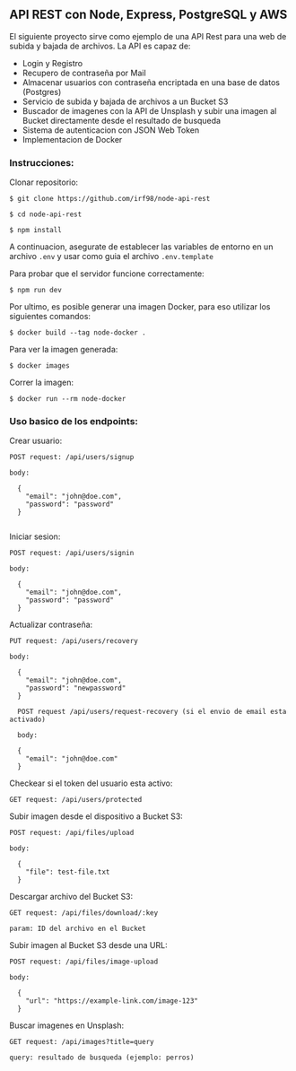 ## API REST con Node, Express, PostgreSQL y AWS

El siguiente proyecto sirve como ejemplo de una API Rest para una web de subida y bajada de archivos.
La API es capaz de:
* Login y Registro
* Recupero de contraseña por Mail
* Almacenar usuarios con contraseña encriptada en una base de datos (Postgres)
* Servicio de subida y bajada de archivos a un Bucket S3
* Buscador de imagenes con la API de Unsplash y subir una imagen al Bucket directamente desde el resultado de busqueda
* Sistema de autenticacion con JSON Web Token
* Implementacion de Docker

### Instrucciones:

Clonar repositorio:
```
$ git clone https://github.com/irf98/node-api-rest

$ cd node-api-rest

$ npm install
```

A continuacion, asegurate de establecer las variables de entorno en un archivo `.env` y usar como guia el archivo `.env.template`

Para probar que el servidor funcione correctamente:
```
$ npm run dev
```

Por ultimo, es posible generar una imagen Docker, para eso utilizar los siguientes comandos:
```
$ docker build --tag node-docker .
```

Para ver la imagen generada:
```
$ docker images
```

Correr la imagen:
```
$ docker run --rm node-docker
```

### Uso basico de los endpoints:

Crear usuario:
```
POST request: /api/users/signup

body:
  
  {
    "email": "john@doe.com",
    "password": "password"
  }
 
```

Iniciar sesion:
```
POST request: /api/users/signin

body:
  
  {
    "email": "john@doe.com",
    "password": "password"
  }
 ```

Actualizar contraseña:
```
PUT request: /api/users/recovery

body:
  
  {
    "email": "john@doe.com",
    "password": "newpassword"
  }
  
  POST request /api/users/request-recovery (si el envio de email esta activado)
  
  body:
  
  {
    "email": "john@doe.com"
  }
 ```
 
Checkear si el token del usuario esta activo:
```
GET request: /api/users/protected

 ```

Subir imagen desde el dispositivo a Bucket S3:
```
POST request: /api/files/upload

body:
  
  {
    "file": test-file.txt
  }
 ```
 
Descargar archivo del Bucket S3:
```
GET request: /api/files/download/:key

param: ID del archivo en el Bucket
 ```


Subir imagen al Bucket S3 desde una URL:
```
POST request: /api/files/image-upload

body:
  
  {
    "url": "https://example-link.com/image-123"
  }
 ```


Buscar imagenes en Unsplash:
```
GET request: /api/images?title=query

query: resultado de busqueda (ejemplo: perros)

 ```



